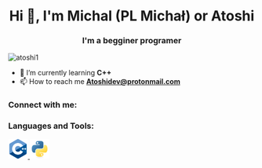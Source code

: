 <h1 align="center">Hi 👋, I'm Michal (PL Michał) or Atoshi</h1>
<h3 align="center">I'm a begginer programer</h3>

<p align="left"> <img src="https://komarev.com/ghpvc/?username=atoshi1&label=Profile%20views&color=0e75b6&style=flat" alt="atoshi1" /> </p>

- 🌱 I’m currently learning **C++**
-  📫 How to reach me **Atoshidev@protonmail.com**

<h3 align="left">Connect with me:</h3>
<p align="left">
</p>

<h3 align="left">Languages and Tools:</h3>
<p align="left"> <a href="https://www.w3schools.com/cpp/" target="_blank" rel="noreferrer"> <img src="https://raw.githubusercontent.com/devicons/devicon/master/icons/cplusplus/cplusplus-original.svg" alt="cplusplus" width="40" height="40"/> </a> <a href="https://www.python.org" target="_blank" rel="noreferrer"> <img src="https://raw.githubusercontent.com/devicons/devicon/master/icons/python/python-original.svg" alt="python" width="40" height="40"/> </a> </p>

